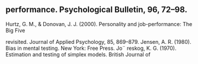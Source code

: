 ## performance. Psychological Bulletin, 96, 72–98.

Hurtz, G. M., & Donovan, J. J. (2000). Personality and job-performance: The Big Five

revisited. Journal of Applied Psychology, 85, 869–879. Jensen, A. R. (1980). Bias in mental testing. New York: Free Press. Jo¨ reskog, K. G. (1970). Estimation and testing of simplex models. British Journal of